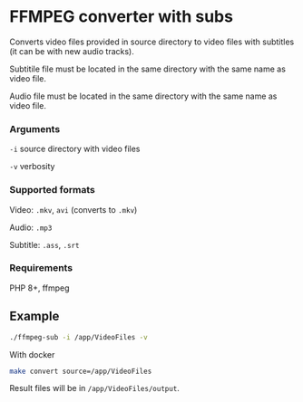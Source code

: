 # FFMPEG converter with subs

Converts video files provided in source directory to video files with subtitles (it can be with new audio tracks).

Subtitile file must be located in the same directory with the same name as video file.

Audio file must be located in the same directory with the same name as video file.

### Arguments

`-i` source directory with video files

`-v` verbosity

### Supported formats

Video: `.mkv`, `avi` (converts to `.mkv`)

Audio: `.mp3`

Subtitle: `.ass`, `.srt`

### Requirements

PHP 8+, ffmpeg

## Example
```bash
./ffmpeg-sub -i /app/VideoFiles -v
```

With docker
```bash
make convert source=/app/VideoFiles
```

Result files will be in `/app/VideoFiles/output`.
